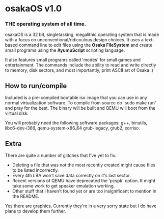 # osakaOS v1.0
<h3>THE operating system of all time.</h3>

osakaOS is a 32 bit, singletasking, megalithic operating system that is made with a focus on unconventional/ridicoulous design choices. It uses a text-based command line to edit files using the <b>Osaka FileSystem</b> and create small programs using the <b>AyumuScript</b> scripting language. 

It also features small programs called 'modes' for small games and entertainment. The commands include the ability to read and write directly to memory, disk sectors, and most importantly, print ASCII art of Osaka :)


<h2>How to run/compile</h2>

Included is a pre-compiled bootable iso image that you can use in any normal virtualization software.
To compile from source do 'sudo make run' and pray for the best. The binary will be built and QEMU will boot from the virtual disk.

You will probably need the following software packages: g++, binutils, libc6-dev-i386, qemu-system-x86_64 grub-legacy, grub2, xorriso.

<h2>Extra</h2>

There are quite a number of glitches that I've yet to fix. 
<ul>
  <li>Deleting a file that was not the most recently created might cause files to be listed incorrectly.</li>
  <li>Every 4th LBA won't save data correctly on it's last sector.</li>
  <li>Recent versions of QEMU have deprecated the 'pcspk' option. It might take some work to get speaker emulation working.</li>
  <li>Other stuff that I haven't found yet or are too insignificant to mention in the README.</li>
</ul>

Yes there are graphics. Currently they're in a very sorry state but I do have plans to develop them further.
